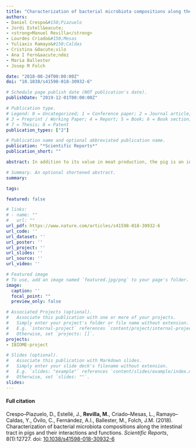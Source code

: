 ```yaml
---
title: "Characterization of bacterial microbiota compositions along the intestinal tract in pigs and their interactions and functions"
authors:
- Daniel Crespo&#150;Piazuelo
- Jordi Estell&eacute;
- <strong>Manuel Revilla</strong>
- Lourdes Criado&#150;Mesas
- Yuliaxis Ramayo&#150;Caldas
- Cristina &Oacute;vilo
- Ana I Fern&aacute;ndez
- Maria Ballester
- Josep M Folch

date: "2018-08-24T00:00:00Z"
doi: "10.1038/s41598-018-30932-6"

# Schedule page publish date (NOT publication's date).
publishDate: "2019-12-01T00:00:00Z"

# Publication type.
# Legend: 0 = Uncategorized; 1 = Conference paper; 2 = Journal article;
# 3 = Preprint / Working Paper; 4 = Report; 5 = Book; 6 = Book section;
# 7 = Thesis; 8 = Patent
publication_types: ["2"]

# Publication name and optional abbreviated publication name.
publication: "*Scientific Reports*"
publication_short: ""

abstract: In addition to its value in meat production, the pig is an interesting animal model for human digestive tract studies due to its physiological similarities. The aim of this study was to describe the microbiome composition, distribution and interaction along the Iberian pig intestinal tract and its role in whole-body energy homeostasis. The V3-V4 region of the 16S rRNA gene was amplified and sequenced from the microbiomes of five gut sections (duodenum, jejunum, ileum, and proximal and distal colon) in thirteen castrated male pigs. A total of 1,669 operational taxonomic units distributed in 179 genera were found among all samples. The two most abundant genera in the small intestine were <i>Lactobacillus</i> and <i>Clostridium</i>, while <i>Prevotella</i> was predominant in the colon. The colon samples were more similar among the pigs and richer in species than the small intestine samples were. In the small intestine, the metagenome prediction pointed to rapid internalization and conversion of the available simple carbohydrates for microbial proliferation and maintenance. In the colon, a competition among anaerobic bacteria for plant polysaccharide degradation to produce short chain fatty acids was found. This study confirms that the energy pathways of the gut microbiome differ along its sections and provides a description of the correlations between genera.

# Summary. An optional shortened abstract.
summary: 

tags:

featured: false

# links:
# - name: ""
#   url: ""
url_pdf: https://www.nature.com/articles/s41598-018-30932-6
url_code: ''
url_dataset: ''
url_poster: ''
url_project: ''
url_slides: ''
url_source: ''
url_video: ''

# Featured image
# To use, add an image named `featured.jpg/png` to your page's folder. 
image:
  caption: ''
  focal_point: ""
  preview_only: false

# Associated Projects (optional).
#   Associate this publication with one or more of your projects.
#   Simply enter your project's folder or file name without extension.
#   E.g. `internal-project` references `content/project/internal-project/index.md`.
#   Otherwise, set `projects: []`.
projects: 
- IBIOME-project

# Slides (optional).
#   Associate this publication with Markdown slides.
#   Simply enter your slide deck's filename without extension.
#   E.g. `slides: "example"` references `content/slides/example/index.md`.
#   Otherwise, set `slides: ""`.
slides: 
---
```


<div class="article-style">
  <h4 id=full-citation">Full citation</h4>
<p>
  Crespo&#150;Piazuelo, D., Estell&eacute;, J., <strong>Revilla, M.</strong>, Criado&#150;Mesas, L., Ramayo&#150;Caldas, Y., &Oacute;vilo, C., Fern&aacute;ndez, A.I., Ballester, M., Folch, J.M. (2018). Characterization of bacterial microbiota compositions along the intestinal tract in pigs and their interactions and functions. <em>Scientific Reports</em>, 8(1):12727. doi: <a href="https://doi.org/10.1038/s41598-018-30932-6" target="_blank">10.1038/s41598-018-30932-6</a>  
  </p>
</div>
